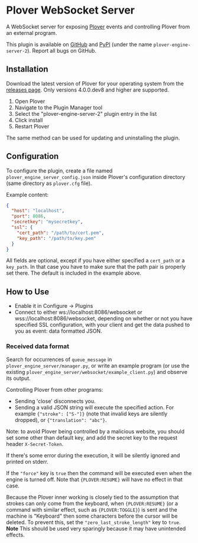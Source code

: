 # Plover WebSocket Server

A WebSocket server for exposing [Plover](https://github.com/openstenoproject/plover) events
and controlling Plover from an external program.

This plugin is available on [GitHub]( https://github.com/user202729/plover_websocket_server)
and [PyPI](https://pypi.org/project/plover-engine-server-2/) (under the name `plover-engine-server-2`).
Report all bugs on GitHub.

## Installation

Download the latest version of Plover for your operating system from the [releases page](https://github.com/openstenoproject/plover/releases). Only versions 4.0.0.dev8 and higher are supported.

1. Open Plover
2. Navigate to the Plugin Manager tool
3. Select the "plover-engine-server-2" plugin entry in the list
4. Click install
5. Restart Plover

The same method can be used for updating and uninstalling the plugin.

## Configuration

To configure the plugin, create a file named `plover_engine_server_config.json`
inside Plover's configuration directory (same directory as `plover.cfg` file).

Example content:

```json
{
  "host": "localhost",
  "port": 8086,
  "secretkey": "mysecretkey",
  "ssl": {
    "cert_path": "/path/to/cert.pem",
    "key_path": "/path/to/key.pem"
  }
}
```

All fields are optional, except if you have either specified a `cert_path` or a `key_path`. In that case you have to make sure that the path pair is properly set there. The default is included in the example above.

## How to Use

* Enable it in Configure -> Plugins
* Connect to either ws://localhost:8086/websocket or wss://localhost:8086/websocket, depending on whether or not you have specified SSL configuration, with your client and get the data pushed to you as
event: data formatted JSON.

### Received data format

Search for occurrences of `queue_message` in `plover_engine_server/manager.py`,
or write an example program (or use the existing `plover_engine_server/websocket/example_client.py`)
and observe its output.

Controlling Plover from other programs:

* Sending 'close' disconnects you.
* Sending a valid JSON string will execute the specified action.
For example `{"stroke": ["S-"]}` (note that invalid keys are silently dropped),
or `{"translation": "abc"}`.

Note: to avoid Plover being controlled by a malicious website, you should set some other than default key, and
add the secret key to the request header `X-Secret-Token`.

If there's some error during the execution, it will be silently ignored and printed on stderr.

If the `"force"` key is `true` then the command will be executed even when the engine is turned off.
Note that `{PLOVER:RESUME}` will have no effect in that case.

Because the Plover inner working is closely tied to the assumption
that strokes can only come from the keyboard, when `{PLOVER:RESUME}` (or a command with similar effect,
such as `{PLOVER:TOGGLE}`) is sent and the machine is
"Keyboard" then some characters before the cursor will be deleted.
To prevent this, set the `"zero_last_stroke_length"` key to `true`.
**Note** This should be used very sparingly because it may have unintended effects.
